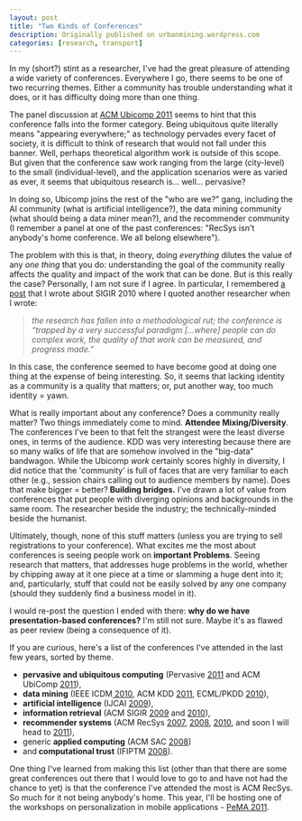 ```yaml
---
layout: post
title: "Two Kinds of Conferences"
description: Originally published on urbanmining.wordpress.com
categories: [research, transport]
---
```


In my (short?) stint as a researcher, I've had the great pleasure of attending a wide variety of conferences. Everywhere I go, there seems to be one of two recurring themes. Either a community has trouble understanding what it does, or it has difficulty doing more than one thing.

The panel discussion at <a href="http://www.ubicomp.org/ubicomp2011/" target="_blank">ACM Ubicomp 2011</a> seems to hint that this conference falls into the former category. Being ubiquitous quite literally means "appearing everywhere;" as technology pervades every facet of society, it is difficult to think of research that would not fall under this banner. Well, perhaps theoretical algorithm work is outside of this scope. But given that the conference saw work ranging from the large (city-level) to the small (individual-level), and the application scenarios were as varied as ever, it seems that ubiquitous research is... well... pervasive?

In doing so, Ubicomp joins the rest of the "who are we?" gang, including the AI community (what is artificial intelligence?), the data mining community (what should being a data miner mean?), and the recommender community (I remember a panel at one of the past conferences: "RecSys isn't anybody's home conference. We all belong elsewhere").

The problem with this is that, in theory, doing <em>everything</em> dilutes the value of any <em>one thing</em> that you do: understanding the goal of the community really affects the quality and impact of the work that can be done. But is this really the case? Personally, I am not sure if I agree. In particular, I remembered <a href="http://mobblog.cs.ucl.ac.uk/2010/07/26/sigir-research-vs-reality/" target="_blank">a post</a> that I wrote about SIGIR 2010 where I quoted another researcher when I wrote:
<blockquote><em>the research has fallen into a methodological rut; the conference is “trapped by a very successful paradigm [...where] people can do complex work, the quality of that work can be measured, and progress made.”</em></blockquote>
In this case, the conference seemed to have become good at doing one thing at the expense of being interesting. So, it seems that lacking identity as a community is a quality that matters; or, put another way, too much identity = yawn.

What is really important about any conference? Does a community really matter? Two things immediately come to mind. <strong>Attendee Mixing/Diversity</strong>. The conferences I've been to that felt the strangest were the least diverse ones, in terms of the audience. KDD was very interesting because there are so many walks of life that are somehow involved in the "big-data" bandwagon. While the Ubicomp <em>work</em> certainly scores highly in diversity, I did notice that the 'community' is full of faces that are very familiar to each other (e.g., session chairs calling out to audience members by name). Does that make bigger = better?<strong> Building bridges.</strong> I've drawn a lot of value from conferences that put people with diverging opinions and backgrounds in the same room. The researcher beside the industry; the technically-minded beside the humanist.<strong></strong>

Ultimately, though, none of this stuff matters (unless you are trying to sell registrations to your conference). What excites me the most about conferences is seeing people work on <strong>important Problems</strong>. Seeing research that matters, that addresses huge problems in the world, whether by chipping away at it one piece at a time or slamming a huge dent into it; and, particularly, stuff that could not be easily solved by any one company (should they suddenly find a business model in it).

I would re-post the question I ended with there: <strong>why do we have presentation-based conferences?</strong> I'm still not sure. Maybe it's as flawed as peer review (being a consequence of it).

If you are curious, here's a list of the conferences I've attended in the last few years, sorted by theme.
<ul>
	<li><strong>pervasive and ubiquitous computing</strong> (Pervasive <a href="http://pervasiveconference.org/2011/" target="_blank">2011</a> and ACM UbiComp <a href="http://www.ubicomp.org/ubicomp2011/" target="_blank">2011</a>),</li>
	<li><strong>data mining</strong> (IEEE ICDM<a href="http://datamining.it.uts.edu.au/icdm10/" target="_blank"> 2010</a>, ACM KDD <a href="http://www.kdd.org/kdd2011/" target="_blank">2011</a>, ECML/PKDD <a href="http://www.ecmlpkdd2010.org/" target="_blank">2010</a>),</li>
	<li><strong>artificial intelligence</strong> (IJCAI <a href="http://ijcai.org/~ijcai09/" target="_blank">2009</a>),</li>
	<li><strong>information retrieval</strong> (ACM SIGIR <a href="http://www.sigir2009.org/" target="_blank">2009</a> and <a href="http://www.sigir2010.org/doku.php" target="_blank">2010</a>),</li>
	<li><strong>recommender systems</strong> (ACM RecSys <a href="http://recsys.acm.org/2007/" target="_blank">2007</a>, <a href="http://recsys.acm.org/2008/index.html" target="_blank">2008</a>, <a href="http://recsys.acm.org/2010/" target="_blank">2010</a>, and soon I will head to <a href="http://recsys.acm.org/2011/index.shtml" target="_blank">2011</a>),</li>
	<li>generic <strong>applied computing</strong> (ACM SAC <a href="http://www.acm.org/conferences/sac/sac2008/" target="_blank">2008</a>)</li>
	<li>and<strong> computational trust</strong> (IFIPTM <a href="http://idtrust.xml.org/ifiptm-2008-privacy-security-and-trust-management-world-without-borders" target="_blank">2008</a>).</li>
</ul>
One thing I've learned from making this list (other than that there are some great conferences out there that I would love to go to and have not had the chance to yet) is that the conference I've attended the most is ACM RecSys. So much for it not being anybody's home. This year, I'll be hosting one of the workshops on personalization in mobile applications - <a href="http://pema2011.cs.ucl.ac.uk/" target="_blank">PeMA 2011</a>.
